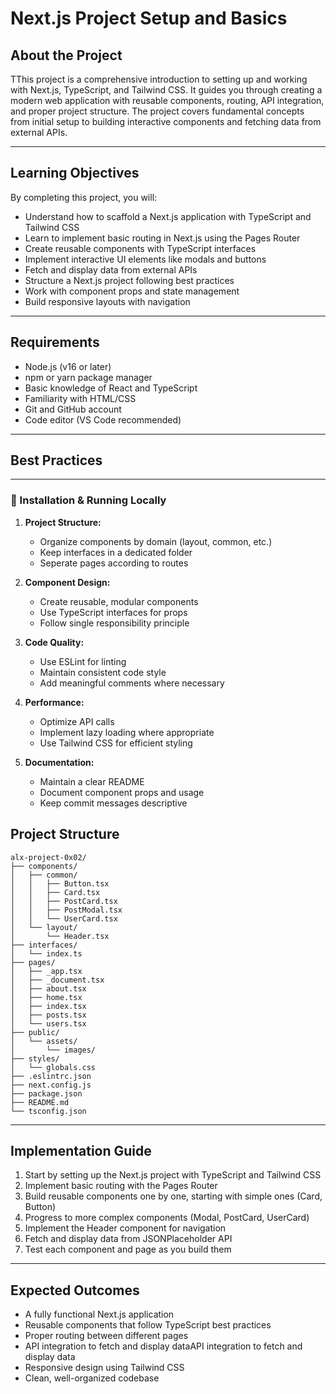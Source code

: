 # Next.js Project Setup and Basics

## About the Project
TThis project is a comprehensive introduction to setting up and working with Next.js, TypeScript, and Tailwind CSS. It guides you through creating a modern web application with reusable components, routing, API integration, and proper project structure. The project covers fundamental concepts from initial setup to building interactive components and fetching data from external APIs.

---

## Learning Objectives

By completing this project, you will:

* Understand how to scaffold a Next.js application with TypeScript and Tailwind CSS
* Learn to implement basic routing in Next.js using the Pages Router
* Create reusable components with TypeScript interfaces
* Implement interactive UI elements like modals and buttons
* Fetch and display data from external APIs
* Structure a Next.js project following best practices
* Work with component props and state management
* Build responsive layouts with navigation

---

## Requirements

* Node.js (v16 or later)
* npm or yarn package manager
* Basic knowledge of React and TypeScript
* Familiarity with HTML/CSS
* Git and GitHub account
* Code editor (VS Code recommended)

---

## Best Practices

---

### 🔧 Installation & Running Locally

1. **Project Structure:**

    - Organize components by domain (layout, common, etc.)
    - Keep interfaces in a dedicated folder
    - Seperate pages according to routes

2. **Component Design:**

    - Create reusable, modular components
    - Use TypeScript interfaces for props
    - Follow single responsibility principle

3. **Code Quality:**

    - Use ESLint for linting
    - Maintain consistent code style
    - Add meaningful comments where necessary

4. **Performance:**

    - Optimize API calls
    - Implement lazy loading where appropriate
    - Use Tailwind CSS for efficient styling

5. **Documentation:**

    - Maintain a clear README
    - Document component props and usage
    - Keep commit messages descriptive


## Project Structure

```
alx-project-0x02/
├── components/
│   ├── common/
│   │   ├── Button.tsx
│   │   ├── Card.tsx
│   │   ├── PostCard.tsx
│   │   ├── PostModal.tsx
│   │   └── UserCard.tsx
│   └── layout/
│       └── Header.tsx
├── interfaces/
│   └── index.ts
├── pages/
│   ├── _app.tsx
│   ├── _document.tsx
│   ├── about.tsx
│   ├── home.tsx
│   ├── index.tsx
│   ├── posts.tsx
│   └── users.tsx
├── public/
│   └── assets/
│       └── images/
├── styles/
│   └── globals.css
├── .eslintrc.json
├── next.config.js
├── package.json
├── README.md
└── tsconfig.json
```

---

## Implementation Guide

1. Start by setting up the Next.js project with TypeScript and Tailwind CSS
2. Implement basic routing with the Pages Router
3. Build reusable components one by one, starting with simple ones (Card, Button)
4. Progress to more complex components (Modal, PostCard, UserCard)
5. Implement the Header component for navigation
6. Fetch and display data from JSONPlaceholder API
7. Test each component and page as you build them

---

## Expected Outcomes

* A fully functional Next.js application
* Reusable components that follow TypeScript best practices
* Proper routing between different pages
* API integration to fetch and display dataAPI integration to fetch and display data
* Responsive design using Tailwind CSS
* Clean, well-organized codebase
